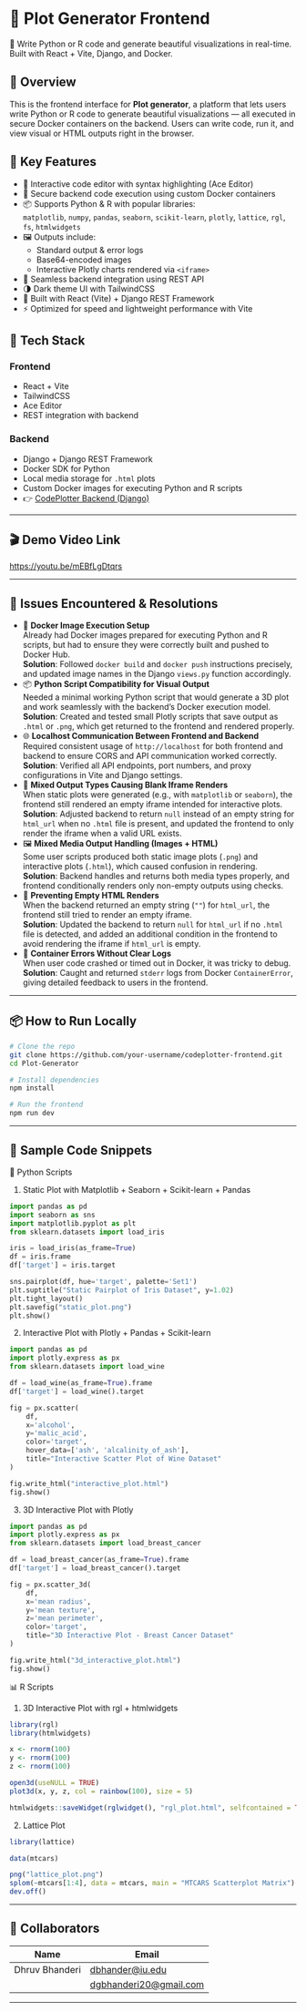 # 🚀 Plot Generator Frontend  
🎨 Write Python or R code and generate beautiful visualizations in real-time. Built with React + Vite, Django, and Docker.

## 🌟 Overview  
This is the frontend interface for **Plot generator**, a platform that lets users write Python or R code to generate beautiful visualizations — all executed in secure Docker containers on the backend. Users can write code, run it, and view visual or HTML outputs right in the browser.

## 🧠 Key Features  
- 📝 Interactive code editor with syntax highlighting (Ace Editor)  
- 🐳 Secure backend code execution using custom Docker containers  
- 📦 Supports Python & R with popular libraries:  
  `matplotlib`, `numpy`, `pandas`, `seaborn`, `scikit-learn`, `plotly`, `lattice`, `rgl`, `fs`, `htmlwidgets`  
- 🖼️ Outputs include:  
  - Standard output & error logs  
  - Base64-encoded images  
  - Interactive Plotly charts rendered via `<iframe>`  
- 🔌 Seamless backend integration using REST API  
- 🌗 Dark theme UI with TailwindCSS  
- 🚀 Built with React (Vite) + Django REST Framework  
- ⚡ Optimized for speed and lightweight performance with Vite


## 🧩 Tech Stack  
### Frontend
- React + Vite  
- TailwindCSS  
- Ace Editor  
- REST integration with backend

### Backend
- Django + Django REST Framework  
- Docker SDK for Python  
- Local media storage for `.html` plots  
- Custom Docker images for executing Python and R scripts
- 👉 [CodePlotter Backend (Django)](https://github.com/dgb28/Plot-Generator)

---

## 🎬 Demo Video Link
https://youtu.be/mEBfLgDtqrs

---

## 🐞 Issues Encountered & Resolutions
- 🐳 **Docker Image Execution Setup**  
  Already had Docker images prepared for executing Python and R scripts, but had to ensure they were correctly built and pushed to Docker Hub.  
  **Solution**: Followed `docker build` and `docker push` instructions precisely, and updated image names in the Django `views.py` function accordingly.
- 📦 **Python Script Compatibility for Visual Output**  
  Needed a minimal working Python script that would generate a 3D plot and work seamlessly with the backend’s Docker execution model.  
  **Solution**: Created and tested small Plotly scripts that save output as `.html` or `.png`, which get returned to the frontend and rendered properly.
- 🌐 **Localhost Communication Between Frontend and Backend**  
  Required consistent usage of `http://localhost` for both frontend and backend to ensure CORS and API communication worked correctly.  
  **Solution**: Verified all API endpoints, port numbers, and proxy configurations in Vite and Django settings.
- 🧪 **Mixed Output Types Causing Blank Iframe Renders**  
  When static plots were generated (e.g., with `matplotlib` or `seaborn`), the frontend still rendered an empty iframe intended for interactive plots.  
  **Solution**: Adjusted backend to return `null` instead of an empty string for `html_url` when no `.html` file is present, and updated the frontend to only render the iframe when a valid URL exists.
- 🖼️ **Mixed Media Output Handling (Images + HTML)**  
  Some user scripts produced both static image plots (`.png`) and interactive plots (`.html`), which caused confusion in rendering.  
  **Solution**: Backend handles and returns both media types properly, and frontend conditionally renders only non-empty outputs using checks.
- 🧼 **Preventing Empty HTML Renders**  
  When the backend returned an empty string (`""`) for `html_url`, the frontend still tried to render an empty iframe.  
  **Solution**: Updated the backend to return `null` for `html_url` if no `.html` file is detected, and added an additional condition in the frontend to avoid rendering the iframe if `html_url` is empty.
- 🛑 **Container Errors Without Clear Logs**  
  When user code crashed or timed out in Docker, it was tricky to debug.  
  **Solution**: Caught and returned `stderr` logs from Docker `ContainerError`, giving detailed feedback to users in the frontend.
  
---

## 📦 How to Run Locally  
```bash
# Clone the repo
git clone https://github.com/your-username/codeplotter-frontend.git
cd Plot-Generator

# Install dependencies
npm install

# Run the frontend
npm run dev
```
---

## 🧪 Sample Code Snippets
🐍 Python Scripts
1. Static Plot with Matplotlib + Seaborn + Scikit-learn + Pandas
```python
import pandas as pd
import seaborn as sns
import matplotlib.pyplot as plt
from sklearn.datasets import load_iris

iris = load_iris(as_frame=True)
df = iris.frame
df['target'] = iris.target

sns.pairplot(df, hue='target', palette='Set1')
plt.suptitle("Static Pairplot of Iris Dataset", y=1.02)
plt.tight_layout()
plt.savefig("static_plot.png")
plt.show()

```
2. Interactive Plot with Plotly + Pandas + Scikit-learn
```python
import pandas as pd
import plotly.express as px
from sklearn.datasets import load_wine

df = load_wine(as_frame=True).frame
df['target'] = load_wine().target

fig = px.scatter(
    df,
    x='alcohol',
    y='malic_acid',
    color='target',
    hover_data=['ash', 'alcalinity_of_ash'],
    title="Interactive Scatter Plot of Wine Dataset"
)

fig.write_html("interactive_plot.html")
fig.show()

```
3. 3D Interactive Plot with Plotly
```python
import pandas as pd
import plotly.express as px
from sklearn.datasets import load_breast_cancer

df = load_breast_cancer(as_frame=True).frame
df['target'] = load_breast_cancer().target

fig = px.scatter_3d(
    df,
    x='mean radius',
    y='mean texture',
    z='mean perimeter',
    color='target',
    title="3D Interactive Plot - Breast Cancer Dataset"
)

fig.write_html("3d_interactive_plot.html")
fig.show()

```
📊 R Scripts
1. 3D Interactive Plot with rgl + htmlwidgets
```R
library(rgl)
library(htmlwidgets)

x <- rnorm(100)
y <- rnorm(100)
z <- rnorm(100)

open3d(useNULL = TRUE)
plot3d(x, y, z, col = rainbow(100), size = 5)

htmlwidgets::saveWidget(rglwidget(), "rgl_plot.html", selfcontained = TRUE)
```
2. Lattice Plot
```R
library(lattice)

data(mtcars)

png("lattice_plot.png")
splom(~mtcars[1:4], data = mtcars, main = "MTCARS Scatterplot Matrix")
dev.off()

```

---

## 👥 Collaborators  
| Name           | Email              |
|----------------|--------------------|
| Dhruv Bhanderi | dbhander@iu.edu    |
|                | dgbhanderi20@gmail.com |

---
